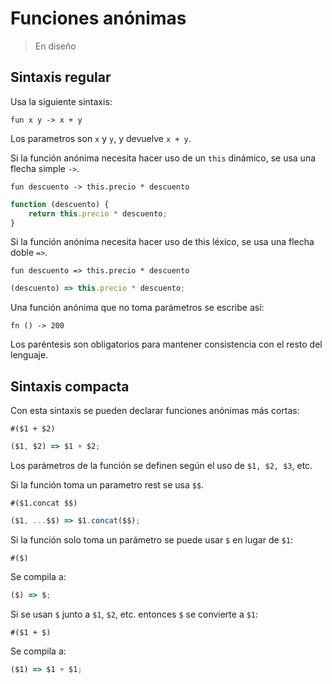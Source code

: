 # Funciones anónimas

> En diseño

## Sintaxis regular

Usa la siguiente sintaxis:

```
fun x y -> x + y
```

Los parametros son `x` y `y`, y devuelve `x + y`.

Si la función anónima necesita hacer uso de un `this` dinámico, se usa una flecha
simple `->`.

```
fun descuento -> this.precio * descuento
```

```javascript
function (descuento) {
    return this.precio * descuento;
}
```

Si la función anónima necesita hacer uso de this léxico, se usa una flecha doble `=>`.

```
fun descuento => this.precio * descuento
```

```javascript
(descuento) => this.precio * descuento;
```

Una función anónima que no toma parámetros se escribe así: 

```
fn () -> 200
```

Los paréntesis son obligatorios para mantener consistencia con el resto del lenguaje.

## Sintaxis compacta

Con esta sintaxis se pueden declarar funciones anónimas más cortas:

```
#($1 + $2)
```

```javascript
($1, $2) => $1 + $2;
```

Los parámetros de la función se definen según el uso de `$1, $2, $3`, etc.

Si la función toma un parametro rest se usa `$$`.

```
#($1.concat $$)
```

```javascript
($1, ...$$) => $1.concat($$);
```

Si la función solo toma un parámetro se puede usar `$` en lugar de `$1`:

```
#($)
```

Se compila a:

```javascript
($) => $;
```

Si se usan `$` junto a `$1`, `$2`, etc. entonces `$` se convierte a `$1`:

```
#($1 + $)
```

Se compila a:

```javascript
($1) => $1 + $1;
```
